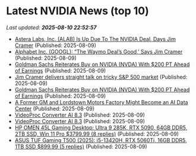 # Latest NVIDIA News (top 10)
_Last updated: **2025-08-10 22:52:57**_

- [Astera Labs, Inc. (ALAB) Is Up Due To The NVIDIA Deal, Days Jim Cramer](https://finance.yahoo.com/news/astera-labs-inc-alab-due-223904191.html) (Published: 2025-08-09)
- [Alphabet Inc. (GOOGL): “The Waymo Deal’s Good,’ Says Jim Cramer](https://finance.yahoo.com/news/alphabet-inc-googl-waymo-deal-214758066.html) (Published: 2025-08-09)
- [Goldman Sachs Reiterates Buy on NVIDIA (NVDA) With $200 PT Ahead of Earnings](https://biztoc.com/x/238caa1385f2d224) (Published: 2025-08-09)
- [Jim Cramer delivers straight talk on tricky S&P 500 market](https://www.thestreet.com/investing/jim-cramer-delivers-straight-talk-on-tricky-s-p-500-market) (Published: 2025-08-09)
- [Goldman Sachs Reiterates Buy on NVIDIA (NVDA) With $200 PT Ahead of Earnings](https://finance.yahoo.com/news/goldman-sachs-reiterates-buy-nvidia-210256580.html) (Published: 2025-08-09)
- [A Former GM and Lordstown Motors Factory Might Become an AI Data Center](https://www.autoblog.com/news/a-former-gm-and-lordstown-motors-factory-might-become-an-ai-data-center) (Published: 2025-08-09)
- [VideoProc Converter AI 8.3](https://post.rlsbb.cc/videoproc-converter-ai-8-3/) (Published: 2025-08-09)
- [VideoProc Converter AI 8.3](https://post.rlsbb.ru/videoproc-converter-ai-8-3/) (Published: 2025-08-09)
- [HP OMEN 45L Gaming Desktop: Ultra 9 285K, RTX 5090, 64GB DDR5, 2TB SSD, Win 11 Pro $3799.99 (8 replies)](https://slickdeals.net/f/18518209-hp-omen-45l-gaming-desktop-ultra-9-285k-rtx-5090-64gb-ddr5-2tb-ssd-win-11-pro-3799-99) (Published: 2025-08-09)
- [ASUS TUF Gaming T500 (2025): i5-13420H, RTX 5060Ti, 16GB DDR5, 1TB SSD $899.99 (5 replies)](https://slickdeals.net/f/18518200-asus-tuf-gaming-t500-2025-i5-13420h-rtx-5060ti-16gb-ddr5-1tb-ssd-899-99) (Published: 2025-08-09)
